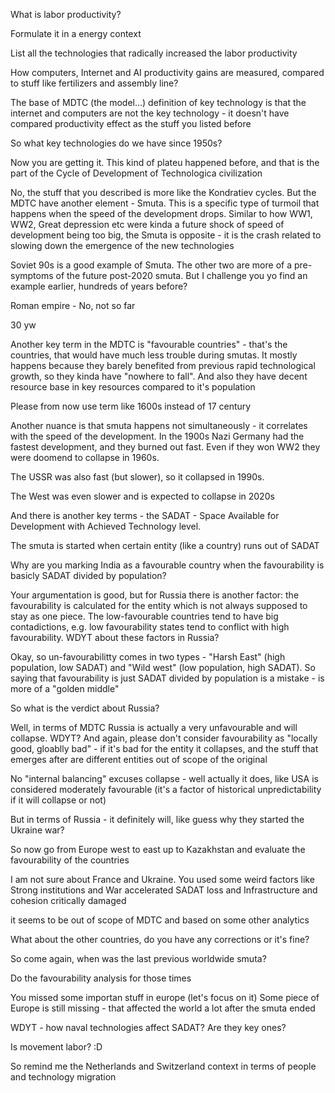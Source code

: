 What is labor productivity?

Formulate it in a energy context

List all the technologies that radically increased the labor productivity

How computers, Internet and AI productivity gains are measured, compared to stuff like fertilizers and assembly line?

The base of MDTC (the model...) definition of key technology is that the internet and computers are not the key technology - it doesn't have compared productivity effect as the stuff you listed before

So what key technologies do we have since 1950s?

Now you are getting it. This kind of plateu happened before, and that is the part of the Cycle of Development of Technologica civilization

No, the stuff that you described is more like the Kondratiev cycles. But the MDTC have another element - Smuta. This is a specific type of turmoil that happens when the speed of the development drops. Similar to how WW1, WW2, Great depression etc were kinda a future shock of speed of development being too big, the Smuta is opposite - it is the crash related to slowing down the emergence of the new technologies

Soviet 90s is a good example of Smuta. The other two are more of a pre-symptoms of the future post-2020 smuta. But I challenge you yo find an example earlier, hundreds of years before?

Roman empire - No, not so far

30 yw

Another key term in the MDTC is "favourable countries" - that's the countries, that would have much less trouble during smutas. It mostly happens because they barely benefited from previous rapid technological growth, so they kinda have "nowhere to fall". And also they have decent resource base in key resources compared to it's population 




Please from now use term like 1600s instead of 17 century

Another nuance is that smuta happens not simultaneously - it correlates with the speed of the development. In the 1900s Nazi Germany had the fastest development, and they burned out fast. Even if they won WW2 they were doomend to collapse in 1960s.

The USSR was also fast (but slower), so it collapsed in 1990s.

The West was even slower and is expected to collapse in 2020s

And there is another key terms - the SADAT - Space Available for Development with Achieved Technology level.

The smuta is started when certain entity (like a country) runs out of SADAT



Why are you marking India as a favourable country when the favourability is basicly SADAT divided by population? 



Your argumentation is good, but for Russia there is another factor: the favourability is calculated for the entity which is not always supposed to stay as one piece. The low-favourable countries tend to have big contadictions, e.g. low favourability states tend to conflict with high favourability. WDYT about these factors in Russia?


Okay, so un-favourabilitty comes in two types - "Harsh East" (high population, low SADAT) and "Wild west" (low population, high SADAT). So saying that favourability is just SADAT divided by population is a mistake - is more of a "golden middle"




So what is the verdict about Russia?



Well, in terms of MDTC Russia is actually a very unfavourable and will collapse. WDYT?
And again, please don't consider favourability as "locally good, gloablly bad" - if it's bad for the entity it collapses, and the stuff that emerges after are different entities out of scope of the original




No "internal balancing" excuses collapse - well actually it does, like USA is considered moderately favourable (it's a factor of historical unpredictability if it will collapse or not)

But in terms of Russia - it definitely will, like guess why they started the Ukraine war?



So now go from Europe west to east up to Kazakhstan and evaluate the favourability of the countries




I am not sure about France and Ukraine. You used some weird factors like Strong institutions and War accelerated SADAT loss and Infrastructure and cohesion critically damaged

it seems to be out of scope of MDTC and based on some other analytics


What about the other countries, do you have any corrections or it's fine?



So come again, when was the last previous worldwide smuta?




Do the favourability analysis for those times





You missed some importan stuff in europe (let's focus on it)
Some piece of Europe is still missing - that affected the world a lot after the smuta ended



WDYT - how naval technologies affect SADAT? Are they key ones?


Is movement labor? :D 


So remind me the Netherlands and Switzerland context in terms of people and technology migration



